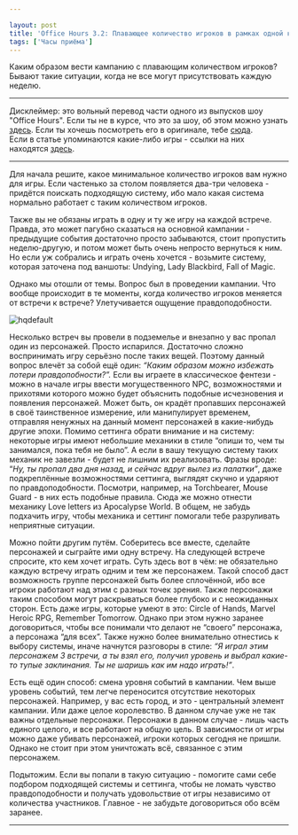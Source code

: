 ```yaml
---

layout: post
title: 'Office Hours 3.2: Плавающее количество игроков в рамках одной кампании'
tags: ['Часы приёма']
---
```


Каким образом вести кампанию с плавающим количеством игроков? Бывают такие ситуации, когда не все могут присутствовать каждую неделю.



* * *





Дисклеймер: это вольный перевод части одного из выпусков шоу "Office Hours". Если ты не в курсе, что это за шоу, об этом можно узнать [здесь](https://rpgbasement.xyz/2017-03-21-o_o_wtf/). Если ты хочешь посмотреть его в оригинале, тебе [сюда](https://www.youtube.com/playlist?list=PLAmPx8nWedFVGdrP2JmcYzdvZC8sWV5b4).  
Если в статье упоминаются какие-либо игры - ссылки на них находятся [здесь](https://rpgbasement.xyz/2017-07-08-o_o_b_s/).





* * *



Для начала решите, какое минимальное количество игроков вам нужно для игры. Если частенько за столом появляется два-три человека - придётся поискать подходящую систему, ибо мало какая система нормально работает с таким количеством игроков. 

Также вы не обязаны играть в одну и ту же игру на каждой встрече. Правда, это может пагубно сказаться на основной кампании - предыдущие события достаточно просто забываются, стоит пропустить неделю-другую, и потом может быть очень непросто вернуться к ним. Но если уж собрались и играть очень хочется - возьмите систему, которая заточена под ваншоты: Undying, Lady Blackbird, Fall of Magic.

Однако мы отошли от темы. Вопрос был в проведении кампании. Что вообще происходит в те моменты, когда количество игроков меняется от встречи к встрече? Улетучивается ощущение правдоподобности. 

![hqdefault](https://wunderwaffla.files.wordpress.com/2017/10/hqdefault-e1508875171526.jpg)

Несколько встреч вы провели в подземелье и внезапно у вас пропал один из персонажей. Просто испарился. Достаточно сложно воспринимать игру серьёзно после таких вещей. Поэтому данный вопрос влечёт за собой ещё один: _“Каким образом можно избежать потери правдопобности?”._ Если вы играете в классическое фентези - можно в начале игры ввести могущественного NPC, возможностями и прихотями которого можно будет объяснить подобные исчезновения и появления персонажей. Может быть, он крадёт пропавших персонажей в своё таинственное измерение, или манипулирует временем, отправляя ненужных на данный момент персонажей в какие-нибудь другие эпохи. Помимо сеттинга обрати внимание и на систему: некоторые игры имеют небольшие механики в стиле “опиши то, чем ты занимался, пока тебя не было”. А если в вашу текущую систему таких механик не завезли - будет не лишним их реализовать. Фразы вроде: “_Ну, ты пропал два дня назад, и сейчас вдруг вылез из палатки”_, даже подкреплённые возможностями сеттинга, выглядят скучно и ударяют по правдоподобности. Посмотри, например, на Torchbearer, Mouse Guard - в них есть подобные правила. Сюда же можно отнести механику Love letters из Apocalypse World. В общем, не забудь подхачить игру, чтобы механика и сеттинг помогали тебе разруливать неприятные ситуации.

Можно пойти другим путём. Соберитесь все вместе, сделайте персонажей и сыграйте ими одну встречу. На следующей встрече спросите, кто кем хочет играть. Суть здесь вот в чём: не обязательно каждую встречу играть одним и тем же персонажем. Такой способ даст возможность группе персонажей быть более сплочённой, ибо все игроки работают над этим с разных точек зрения. Также персонажи таким способом могут раскрываться более глубоко и с неожиданных сторон. Есть даже игры, которые умеют в это: Circle of Hands, Marvel Heroic RPG, Remember Tomorrow. Однако при этом нужно заранее договориться, чтобы все понимали что делают не “своего” персонажа, а персонажа “для всех”. Также нужно более внимательно отнестись к выбору системы, иначе начнутся разговоры в стиле: _“Я играл этим персонажем 3 встречи, а ты взял его, получил уровень и выбрал какие-то тупые заклинания. Ты не шаришь как им надо играть!”_.

Есть ещё один способ: смена уровня событий в кампании. Чем выше уровень событий, тем легче переносится отсутствие некоторых персонажей. Например, у вас есть город, и это - центральный элемент кампании. Или даже целое королевство. В данном случае уже не так важны отдельные персонажи. Персонажи в данном случае - лишь часть единого целого, и все работают на общую цель. В зависимости от игры можно даже убивать персонажей, игроки которых сегодня не пришли. Однако не стоит при этом уничтожать всё, связанное с этим персонажем. 

Подытожим. Если вы попали в такую ситуацию - помогите сами себе подбором подходящей системы и сеттинга, чтобы не ломать чувство правдоподобности и получать удовольствие от игры независимо от количества участников. Главное - не забудьте договориться обо всём заранее.



* * *










